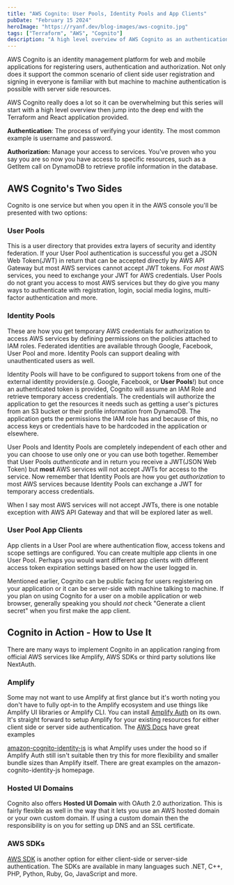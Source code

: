 ```yaml
---
title: "AWS Cognito: User Pools, Identity Pools and App Clients"
pubDate: "February 15 2024"
heroImage: "https://ryanf.dev/blog-images/aws-cognito.jpg"
tags: ["Terraform", "AWS", "Cognito"]
description: "A high level overview of AWS Cognito as an authentication and authorization service. AWS Cognito is an identity management platform for web and mobile applications for registering users, authentication and authorization."
---
```


AWS Cognito is an identity management platform for web and mobile applications for registering users, authentication and authorization.  Not only does it support the common scenario of client side user registration and signing in everyone is familiar with but machine to machine authentication is possible with server side resources. 

AWS Cognito really does a lot so it can be overwhelming but this series will start with a high level overview then jump into the deep end with the Terraform and React application provided.

**Authentication**: The process of verifying your identity. The most common example is username and password.  

**Authorization:** Manage your access to services. You've proven who you say you are so now you have access to specific resources, such as a GetItem call on DynamoDB to retrieve profile information in the database.

## AWS Cognito's Two Sides

Cognito is one service but when you open it in the AWS console you'll be presented with two options:

### User Pools

This is a user directory that provides extra layers of security and identity federation. If your User Pool authentication is successful you get a JSON Web Token(JWT) in return that can be accepted directly by AWS API Gateway but most AWS services cannot accept JWT tokens. For *most* AWS services, you need to exchange your JWT for AWS credentials. User Pools do not grant you access to most AWS services but they do give you many ways to authenticate with registration, login, social media logins, multi-factor authentication and more.

### Identity Pools

These are how you get temporary AWS credentials for authorization to access AWS services by defining permissions on the policies attached to IAM roles.  Federated identities are available through Google, Facebook, User Pool and more. Identity Pools can support dealing with unauthenticated users as well.

Identity Pools will have to be configured to support tokens from one of the external identity providers(e.g. Google, Facebook, or **User Pools**!) but once an authenticated token is provided, Cognito will assume an IAM Role and retrieve temporary access credentials. The credentials will authorize the application to get the resources it needs such as getting a user's pictures from an S3 bucket or their profile information from DynamoDB.  The application gets the permissions the IAM role has and because of this, no access keys or credentials have to be hardcoded in the application or elsewhere.

User Pools and Identity Pools are completely independent of each other and you can choose to use only one or you can use both together. Remember that User Pools *authenticate* and in return you receive a JWT(JSON Web Token) but **most** AWS services will not accept JWTs for access to the service. Now remember that Identity Pools are how you get *authorization* to most AWS services because Identity Pools can exchange a JWT for temporary access credentials. 

When I say most AWS services will not accept JWTs, there is one notable exception with AWS API Gateway and that will be explored later as well. 

### User Pool App Clients

App clients in a User Pool are where authentication flow, access tokens and scope settings are configured. You can create multiple app clients in one User Pool. Perhaps you would want different app clients with different access token expiration settings based on how the user logged in.

Mentioned earlier, Cognito can be public facing for users registering on your application or it can be server-side with machine talking to machine.  If you plan on using Cognito for a user on a mobile application or web browser, generally speaking you should *not* check "Generate a client secret" when you first make the app client.

## Cognito in Action - How to Use It

There are many ways to implement Cognito in an application ranging from official AWS services like Amplify, AWS SDKs or third party solutions like NextAuth.

### Amplify

Some may not want to use Amplify at first glance but it's worth noting you don't have to fully opt-in to the Amplify ecosystem and use things like Amplify UI libraries or Amplify CLI. You can install [Amplify Auth](https://www.npmjs.com/package/@aws-amplify/auth) on its own. It's straight forward to setup Amplify for your existing resources for either client side or server side authentication. The [AWS Docs](https://docs.amplify.aws/javascript/build-a-backend/auth/enable-sign-up/ ) have great examples

[amazon-cognito-identity-js](https://www.npmjs.com/package/amazon-cognito-identity-js) is what Amplify uses under the hood so if Amplify Auth still isn't suitable then try this for more flexibility and smaller bundle sizes than Amplify itself. There are great examples on the amazon-cognito-identity-js homepage.

### Hosted UI Domains

Cognito also offers **Hosted UI Domain** with  OAuth 2.0 authorization. This is fairly flexible as well in the way that it lets you use an AWS hosted domain or your own custom domain. If using a custom domain then the responsibility is on you for setting up DNS and an SSL certificate.

### AWS SDKs

[AWS SDK](https://docs.aws.amazon.com/AWSJavaScriptSDK/v3/latest/client/cognito-identity-provider/) is another option for either client-side or server-side authentication. The SDKs are available in many languages such .NET, C++, PHP, Python, Ruby, Go, JavaScript and more.